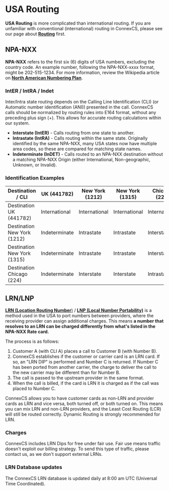 # USA Routing
**USA Routing** is more complicated than international routing. If you are unfamiliar with conventional (international) routing in ConnexCS, please see our page about [**Routing**](https://docs.connexcs.com/routing/) first.

## NPA-NXX
**NPA-NXX** refers to the first six (6) digits of USA numbers, excluding the country code. An example number, following the NPA-NXX-xxxx format, might be 202-515-1234. For more information, review the Wikipedia article on [**North American Numbering Plan**](https://en.wikipedia.org/wiki/North_American_Numbering_Plan).


### IntER / IntRA / Indet
Inter/Intra state routing depends on the 	Calling Line Identification (CLI) (or Automatic number identification (ANI)) presented in the call. ConnexCS calls should be normalized by routing rules into E164 format, without any preceding plus sign (+). This allows for accurate routing calculations within our system.

* **Interstate (IntER)** - Calls routing from one state to another.
* **Intrastate (IntRA)** - Calls routing within the same state. Originally identified by the same NPA-NXX, many USA states now have multiple area codes, so these are compared for matching state names.
* **Indeterminate (InDET)** - Calls routed to an NPA-NXX destination without a matching NPA-NXX Origin (either International, Non-geographic, Unknown, or Invalid).

### Identification Examples
| Destination / CLI           | UK (441782)   | New York (1212) | New York (1315) | Chicago (224) | Unknown       | Withheld      |
|-----------------------------|---------------|-----------------|-----------------|---------------|---------------|---------------|
| Destination UK (441782)     | International | International   | International   | International | International | International |
| Destination New York (1212) | Indeterminate | Intrastate      | Intrastate      | Interstate    | Indeterminate | Indeterminate |
| Destination New York (1315) | Indeterminate | Intrastate      | Intrastate      | Interstate    | Indeterminate | Indeterminate |
| Destination Chicago (224)   | Indeterminate | Interstate      | Interstate      | Intrastate    | Indeterminate | Indeterminate |


## LRN/LNP 
[**LRN (Location Routing Number**)](https://en.wikipedia.org/wiki/Location_Routing_Number) / [**LNP (Local Number Portability)**](https://en.wikipedia.org/wiki/Local_number_portability) is a method used in the USA to port numbers between providers, where the receiving provider can assign additional charges. This means **a number that resolves to an LRN can be charged differently from what's listed in the NPA-NXX Rate card.**

The process is as follows:

1. Customer A (with CLI A) places a call to Customer B (with Number B).
2. ConnexCS establishes if the customer or carrier card is an LRN card. If so, an "LRN DIP" is performed and Number C is returned. If Number C has been ported from another carrier, the charge to deliver the call to the new carrier may be different than for Number B.
3. The call is passed to the upstream provider in the same format.
4. When the call is billed, if the card is LRN it is charged as if the call was placed to Number C.

ConnexCS allows you to have customer cards as non-LRN and provider cards as LRN and vice versa, both turned off, or both turned on. This means you can mix LRN and non-LRN providers, and the Least Cost Routing (LCR) will still be routed correctly. Dynamic Routing is strongly recommended for LRN.

### Charges
ConnexCS includes LRN Dips for free under fair use. Fair use means traffic doesn't exploit our billing strategy. To send this type of traffic, please contact us, as we don't support external LRNs.

### LRN Database updates
The ConnexCS LRN database is updated daily at 8:00 am UTC (Universal Time Coordinated). 
